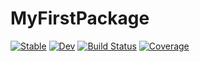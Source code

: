 # MyFirstPackage

[![Stable](https://img.shields.io/badge/docs-stable-blue.svg)](https://Erdong-Huang.github.io/MyFirstPackage.jl/stable/)
[![Dev](https://img.shields.io/badge/docs-dev-blue.svg)](https://Erdong-Huang.github.io/MyFirstPackage.jl/dev/)
[![Build Status](https://github.com/Erdong-Huang/MyFirstPackage.jl/actions/workflows/CI.yml/badge.svg?branch=main)](https://github.com/Erdong-Huang/MyFirstPackage.jl/actions/workflows/CI.yml?query=branch%3Amain)
[![Coverage](https://codecov.io/gh/Erdong-Huang/MyFirstPackage.jl/branch/main/graph/badge.svg)](https://codecov.io/gh/Erdong-Huang/MyFirstPackage.jl)
